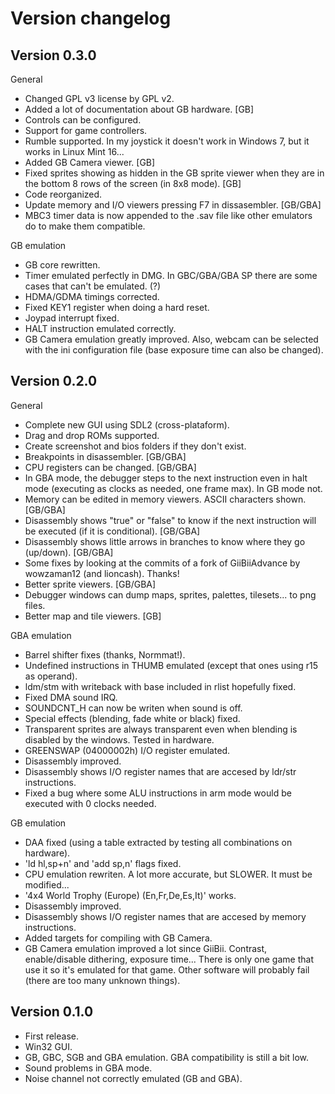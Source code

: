 
Version changelog
=================


Version 0.3.0
-------------

General

- Changed GPL v3 license by GPL v2.
- Added a lot of documentation about GB hardware. [GB]
- Controls can be configured.
- Support for game controllers.
- Rumble supported. In my joystick it doesn't work in Windows 7, but it works in Linux Mint 16...
- Added GB Camera viewer. [GB]
- Fixed sprites showing as hidden in the GB sprite viewer when they are in the bottom 8 rows of the screen (in 8x8 mode). [GB]
- Code reorganized.
- Update memory and I/O viewers pressing F7 in dissasembler. [GB/GBA]
- MBC3 timer data is now appended to the .sav file like other emulators do to make them compatible.

GB emulation

- GB core rewritten.
- Timer emulated perfectly in DMG. In GBC/GBA/GBA SP there are some cases that can't be emulated. (?)
- HDMA/GDMA timings corrected.
- Fixed KEY1 register when doing a hard reset.
- Joypad interrupt fixed.
- HALT instruction emulated correctly.
- GB Camera emulation greatly improved. Also, webcam can be selected with the ini configuration file (base exposure time can also be changed).

Version 0.2.0
-------------

General

- Complete new GUI using SDL2 (cross-plataform).
- Drag and drop ROMs supported.
- Create screenshot and bios folders if they don't exist.
- Breakpoints in disassembler. [GB/GBA]
- CPU registers can be changed. [GB/GBA]
- In GBA mode, the debugger steps to the next instruction even in halt mode (executing as clocks as needed, one frame max). In GB mode not.
- Memory can be edited in memory viewers. ASCII characters shown. [GB/GBA]
- Disassembly shows "true" or "false" to know if the next instruction will be executed (if it is conditional). [GB/GBA]
- Disassembly shows little arrows in branches to know where they go (up/down). [GB/GBA]
- Some fixes by looking at the commits of a fork of GiiBiiAdvance by wowzaman12 (and lioncash). Thanks!
- Better sprite viewers. [GB/GBA]
- Debugger windows can dump maps, sprites, palettes, tilesets... to png files.
- Better map and tile viewers. [GB]

GBA emulation

- Barrel shifter fixes (thanks, Normmat!).
- Undefined instructions in THUMB emulated (except that ones using r15 as operand).
- ldm/stm with writeback with base included in rlist hopefully fixed.
- Fixed DMA sound IRQ.
- SOUNDCNT_H can now be writen when sound is off.
- Special effects (blending, fade white or black) fixed.
- Transparent sprites are always transparent even when blending is disabled by the windows. Tested in hardware.
- GREENSWAP (04000002h) I/O register emulated.
- Disassembly improved.
- Disassembly shows I/O register names that are accesed by ldr/str instructions.
- Fixed a bug where some ALU instructions in arm mode would be executed with 0 clocks needed.

GB emulation

- DAA fixed (using a table extracted by testing all combinations on hardware).
- 'ld hl,sp+n' and 'add sp,n' flags fixed.
- CPU emulation rewriten. A lot more accurate, but SLOWER. It must be modified...
- '4x4 World Trophy (Europe) (En,Fr,De,Es,It)' works.
- Disassembly improved.
- Disassembly shows I/O register names that are accesed by memory instructions.
- Added targets for compiling with GB Camera.
- GB Camera emulation improved a lot since GiiBii. Contrast, enable/disable dithering, exposure time... There is only one game that use it so it's emulated for that game. Other software will probably fail (there are too many unknown things).


Version 0.1.0
-------------

- First release.
- Win32 GUI.
- GB, GBC, SGB and GBA emulation. GBA compatibility is still a bit low.
- Sound problems in GBA mode.
- Noise channel not correctly emulated (GB and GBA).
